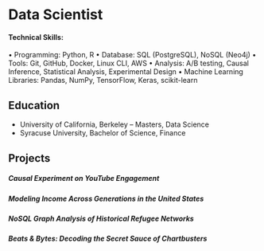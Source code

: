 # Data Scientist

#### Technical Skills: 
•  Programming: Python, R  •  Database: SQL (PostgreSQL), NoSQL (Neo4j)  •  Tools: Git, GitHub, Docker, Linux CLI, AWS
•  Analysis: A/B testing, Causal Inference, Statistical Analysis, Experimental Design  •  Machine Learning Libraries: Pandas, NumPy, TensorFlow, Keras, scikit-learn 


## Education
- University of California, Berkeley – Masters, Data Science
- Syracuse University, Bachelor of Science, Finance


## Projects
##### Causal Experiment on YouTube Engagement
##### Modeling Income Across Generations in the United States
##### NoSQL Graph Analysis of Historical Refugee Networks
##### Beats & Bytes: Decoding the Secret Sauce of Chartbusters	
